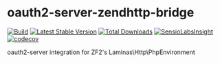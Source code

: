 # oauth2-server-zendhttp-bridge

[![Build](https://github.com/diablomedia/oauth2-server-zendhttp-bridge/workflows/Build/badge.svg?event=push)](https://github.com/diablomedia/oauth2-server-zendhttp-bridge/actions?query=workflow%3ABuild+event%3Apush)
[![Latest Stable Version](https://poser.pugx.org/diablomedia/oauth2-server-zendhttp-bridge/v/stable)](https://packagist.org/packages/diablomedia/oauth2-server-zendhttp-bridge)
[![Total Downloads](https://poser.pugx.org/diablomedia/oauth2-server-zendhttp-bridge/downloads)](https://packagist.org/packages/diablomedia/oauth2-server-zendhttp-bridge)
[![SensioLabsInsight](https://insight.sensiolabs.com/projects/299ac1de-4555-4c55-b5b4-133c6e1d8013/mini.png)](https://insight.sensiolabs.com/projects/299ac1de-4555-4c55-b5b4-133c6e1d8013)
[![codecov](https://codecov.io/gh/diablomedia/oauth2-server-zendhttp-bridge/branch/master/graph/badge.svg)](https://codecov.io/gh/diablomedia/oauth2-server-zendhttp-bridge)

oauth2-server integration for ZF2's Laminas\Http\PhpEnvironment
